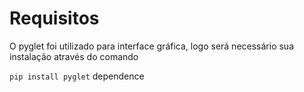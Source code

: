 # Requisitos
O pyglet foi utilizado para interface gráfica, logo será necessário sua instalação através do comando 

`pip install pyglet`
dependence
